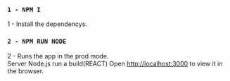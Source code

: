 ### `1 - NPM I`

1 - Install the dependencys.

### `2 - NPM RUN NODE`

2 - Runs the app in the prod mode.\
Server Node.js run a build(REACT)
Open [http://localhost:3000](http://localhost:3000) to view it in the browser.
